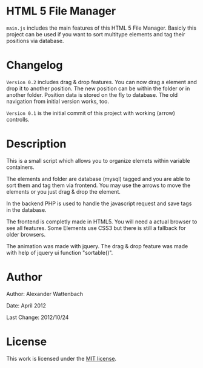HTML 5 File Manager
==============

`main.js` includes the main features of this HTML 5 File Manager. Basicly this project can be used if you want to sort multitype elements and tag their positions via database. 

Changelog
=======

`Version 0.2` includes drag & drop features. You can now drag a element and drop it to another position. The new position can be within the folder or in another folder. Position data is stored on the fly to database. The old navigation from initial version works, too.

`Version 0.1` is the initial commit of this project with working (arrow) controlls.

Description
=======

This is a small script which allows you to organize elemets within variable containers. 

The elements and folder are database (mysql) tagged and you are able to sort them and tag them via frontend. You may use the arrows to move the elements or you just drag & drop the element.

In the backend PHP is used to handle the javascript request and save tags in the database. 

The frontend is completly made in HTML5. You will need a actual browser to see all features. Some Elements use CSS3 but there is still a fallback for older browsers.

The animation was made with jquery. The drag & drop feature was made with help of jquery ui function "sortable()".

Author
=======

Author: Alexander Wattenbach

Date: April 2012

Last Change: 2012/10/24

License
=======

This work is licensed under the [MIT license](http://en.wikipedia.org/wiki/MIT_License).